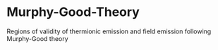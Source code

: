 # Murphy-Good-Theory
Regions of validity of thermionic emission and field emission following Murphy-Good theory
